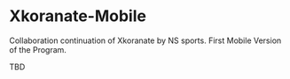 # Xkoranate-Mobile
Collaboration continuation of Xkoranate by NS sports. First Mobile Version of the Program.

TBD
